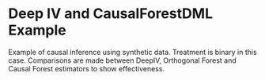 # Deep IV and CausalForestDML Example

Example of causal inference using synthetic data. Treatment is binary in this case. Comparisons are made between DeepIV, Orthogonal Forest and Causal Forest estimators to show effectiveness. 
